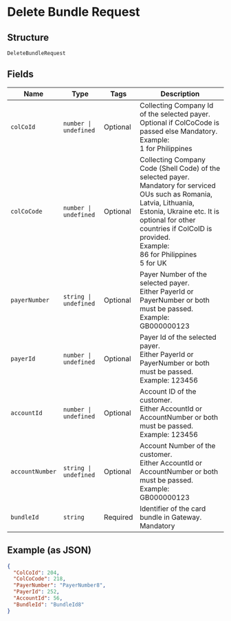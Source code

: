 
# Delete Bundle Request

## Structure

`DeleteBundleRequest`

## Fields

| Name | Type | Tags | Description |
|  --- | --- | --- | --- |
| `colCoId` | `number \| undefined` | Optional | Collecting Company Id of the selected payer.<br>Optional if ColCoCode is passed else Mandatory.<br>Example:<br>1 for Philippines |
| `colCoCode` | `number \| undefined` | Optional | Collecting Company Code (Shell Code) of the selected payer.<br>Mandatory for serviced OUs such as Romania, Latvia, Lithuania, Estonia, Ukraine etc. It is optional for other countries if ColCoID is provided.<br>Example:<br>86 for Philippines<br>5 for UK |
| `payerNumber` | `string \| undefined` | Optional | Payer Number of the selected payer.<br>Either PayerId or PayerNumber or both must be passed.<br>Example: GB000000123 |
| `payerId` | `number \| undefined` | Optional | Payer Id of the selected payer.<br>Either PayerId or PayerNumber or both must be passed.<br>Example: 123456 |
| `accountId` | `number \| undefined` | Optional | Account ID of the customer.<br>Either AccountId or AccountNumber or both must be passed.<br>Example: 123456 |
| `accountNumber` | `string \| undefined` | Optional | Account Number of the customer.<br>Either AccountId or AccountNumber or both must be passed.<br>Example: GB000000123 |
| `bundleId` | `string` | Required | Identifier of the card bundle in Gateway.<br>Mandatory |

## Example (as JSON)

```json
{
  "ColCoId": 204,
  "ColCoCode": 218,
  "PayerNumber": "PayerNumber8",
  "PayerId": 252,
  "AccountId": 56,
  "BundleId": "BundleId8"
}
```

